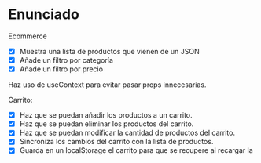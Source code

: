 # Enunciado

Ecommerce

- [X] Muestra una lista de productos que vienen de un JSON
- [X] Añade un filtro por categoría
- [X] Añade un filtro por precio

Haz uso de useContext para evitar pasar props innecesarias.

Carrito:

- [X] Haz que se puedan añadir los productos a un carrito.
- [X] Haz que se puedan eliminar los productos del carrito.
- [X] Haz que se puedan modificar la cantidad de productos del carrito.
- [X] Sincroniza los cambios del carrito con la lista de productos.
- [X] Guarda en un localStorage el carrito para que se recupere al recargar la
